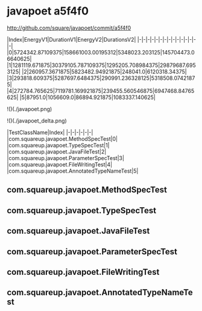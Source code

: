 # javapoet a5f4f0


http://github.com/square/javapoet/commit/a5f4f0


|Index|EnergyV1|DurationV1|EnergyV2|DurationsV2|
|-|-|-|-|-|-|-|-|-|-|-|-|-|-|-|
|0|5724342.87109375|158661003.00195312|5348023.203125|145704473.06640625|
|1|1281119.671875|30379105.787109375|1295205.708984375|29879687.6953125|
|2|260957.3671875|5823482.94921875|248041.0|6120318.34375|
|3|293818.609375|5287697.6484375|290991.236328125|5318508.07421875|
|4|272784.765625|7119781.169921875|239455.560546875|6947468.84765625|
|5|87951.0|1056609.0|86894.921875|1083337.140625|

!()(./javapoet.png)

!()(./javapoet_delta.png)

|TestClassName|Index|
|-|-|-|-|-|-|
|com.squareup.javapoet.MethodSpecTest|0|
|com.squareup.javapoet.TypeSpecTest|1|
|com.squareup.javapoet.JavaFileTest|2|
|com.squareup.javapoet.ParameterSpecTest|3|
|com.squareup.javapoet.FileWritingTest|4|
|com.squareup.javapoet.AnnotatedTypeNameTest|5|
## com.squareup.javapoet.MethodSpecTest

## com.squareup.javapoet.TypeSpecTest

## com.squareup.javapoet.JavaFileTest

## com.squareup.javapoet.ParameterSpecTest

## com.squareup.javapoet.FileWritingTest

## com.squareup.javapoet.AnnotatedTypeNameTest

